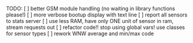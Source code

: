 TODO:
 [ ] better GSM module handling (no waiting in library functions please!)
 [ ] more verbose bootup display with text line
 [ ] report all sensors to stats server
 [ ] use less RAM, have only ONE unit of sensor in ram, stream requests out
 [ ] refactor code!! stop using global vars! use classes for sensor types
 [ ] rework WNW average and min/max code